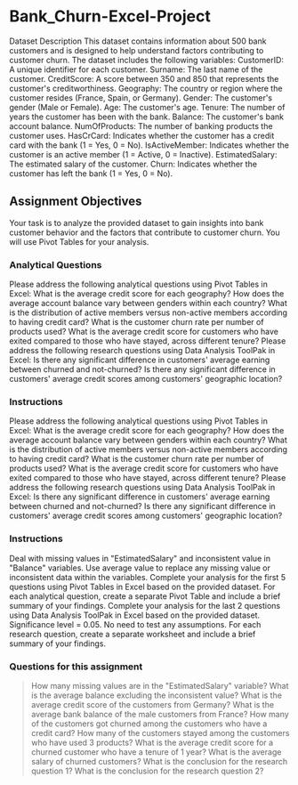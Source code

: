 # Bank_Churn-Excel-Project

Dataset Description
This dataset contains information about 500 bank customers and is designed to help understand factors contributing to customer churn. The dataset includes the following variables:
CustomerID: A unique identifier for each customer.
Surname: The last name of the customer.
CreditScore: A score between 350 and 850 that represents the customer's creditworthiness.
Geography: The country or region where the customer resides (France, Spain, or Germany).
Gender: The customer's gender (Male or Female).
Age: The customer's age.
Tenure: The number of years the customer has been with the bank.
Balance: The customer's bank account balance.
NumOfProducts: The number of banking products the customer uses.
HasCrCard: Indicates whether the customer has a credit card with the bank (1 = Yes, 0 = No).
IsActiveMember: Indicates whether the customer is an active member (1 = Active, 0 = Inactive).
EstimatedSalary: The estimated salary of the customer.
Churn: Indicates whether the customer has left the bank (1 = Yes, 0 = No).

## Assignment Objectives
Your task is to analyze the provided dataset to gain insights into bank customer behavior and the factors that contribute to customer churn. You will use Pivot Tables for your analysis.
### Analytical Questions
Please address the following analytical questions using Pivot Tables in Excel:
What is the average credit score for each geography?
How does the average account balance vary between genders within each country?
What is the distribution of active members versus non-active members according to having credit card?
What is the customer churn rate per number of products used?
What is the average credit score for customers who have exited compared to those who have stayed, across different tenure?
Please address the following research questions using Data Analysis ToolPak in Excel:
Is there any significant difference in customers' average earning between churned and not-churned?
Is there any significant difference in customers' average credit scores among customers' geographic location?
### Instructions
Please address the following analytical questions using Pivot Tables in Excel:
What is the average credit score for each geography?
How does the average account balance vary between genders within each country?
What is the distribution of active members versus non-active members according to having credit card?
What is the customer churn rate per number of products used?
What is the average credit score for customers who have exited compared to those who have stayed, across different tenure?
Please address the following research questions using Data Analysis ToolPak in Excel:
Is there any significant difference in customers' average earning between churned and not-churned?
Is there any significant difference in customers' average credit scores among customers' geographic location?
### Instructions
Deal with missing values in "EstimatedSalary" and inconsistent value in "Balance" variables.
Use average value to replace any missing value or inconsistent data within the variables.
Complete your analysis for the first 5 questions using Pivot Tables in Excel based on the provided dataset.
For each analytical question, create a separate Pivot Table and include a brief summary of your findings.
Complete your analysis for the last 2 questions using Data Analysis ToolPak in Excel based on the provided dataset. Significance level = 0.05. No need to test any assumptions.
For each research question, create a separate worksheet and include a brief summary of your findings.

### Questions for this assignment
> How many missing values are in the "EstimatedSalary" variable?
> What is the average balance excluding the inconsistent value?
What is the average credit score of the customers from Germany?
What is the average bank balance of the male customers from France?
How many of the customers got churned among the customers who have a credit card?
How many of the customers stayed among the customers who have used 3 products?
What is the average credit score for a churned customer who have a tenure of 1 year?
What is the average salary of churned customers?
What is the conclusion for the research question 1?
What is the conclusion for the research question 2?

